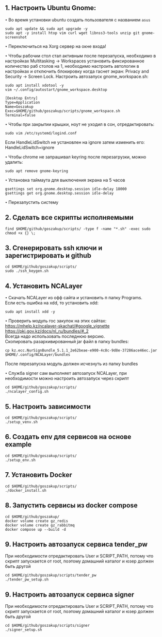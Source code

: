 ## 1. Настроить Ubuntu Gnome:

`•` Во время установки ubuntu создать пользователя с названием ```asus```

```
sudo apt update && sudo apt upgrade -y  
sudo apt -y install htop vim curl wget libnss3-tools unzip git gnome-screenshot
```
`•` Переключиться на Xorg сервер на окне входа!

`•` Чтобы рабочии стол стал активным после перезапуска, необходимо в настройках
Multitasking -> Workspaces установить фиксированное количество раб столов на 1,
необходимо настроить автологин в настройках и отключить блокировку когда гаснет экран:
Privacy and Security -> Screen Lock.
Настроить автозапуск gnome_workspace.sh:
```
sudo apt install xdotool -y  
vim ~/.config/autostart/gnome_workspace.desktop

[Desktop Entry]
Type=Application
Name=Goszakup
Exec=$HOME/github/goszakup/scripts/gnome_workspace.sh
Terminal=false
```  

`•` Чтобы при закрытии крышки, ноут не уходил в сон, отредактировать:
```
sudo vim /etc/systemd/logind.conf
```  
Если HandleLidSwitch не установлен на ignore затем изменить его:
HandleLidSwitch=ignore

`•` Чтобы chrome не запрашивал keyring после перезагрузки, можно удалить:
```
sudo apt remove gnome-keyring 
```

`•` Установка таймаута для выключения экрана на 5 часов
```
gsettings set org.gnome.desktop.session idle-delay 18000
gsettings get org.gnome.desktop.session idle-delay
```

`•` Перезапустить систему


## 2. Сделать все скрипты исполняемыми
```
find $HOME/github/goszakup/scripts/ -type f -name "*.sh" -exec sudo chmod +x {} \; 
```

## 3. Сгенерировать ssh ключи и зарегистрировать и github
```
cd $HOME/github/goszakup/scripts/
sudo ./ssh_keygen.sh
```

## 4. Установить NCALayer


`•` Скачать NCALayer из офф сайта и установить п папку Programs.  
Если есть ошибка на xdd, то установить xdd:
```
sudo apt install xdd -y
```
`•` Проверить модуль гос закупок на этих сайтах:  
https://mhelp.kz/ncalayer-skachat/#google_vignette  
https://pki.gov.kz/docs/nl_ru/bundles/#_2  
Всегда надо использовать последнюю версию.  
Скопировать разархивированный jar файл в папку bundles:  
```
cp kz.ecc.NurSignBundle_5.1.1_2e62beae-e900-4c8c-9d8e-37286ace46ec.jar $HOME/.config/NCALayer/bundles 
``` 
После перезапуска модуль должен исчезнуть из папку bundles  

`•` Служба signer сам выполняет автозапуск NCALayer, при необходимости можно настроить автозапуск через скрипт
```
cd $HOME/github/goszakup/scripts/
./ncalayer_config.sh
```

## 5. Настроить зависимости
```
cd $HOME/github/goszakup/scripts/
./setup_venv.sh
```

## 6. Создать env для сервисов на основе example
```
cd $HOME/github/goszakup/scripts/
./setup_env.sh
```

## 7. Установить Docker
```
cd $HOME/github/goszakup/scripts/
./docker_install.sh
```

## 8. Запустить сервисы из docker compose 
```
cd $HOME/github/goszakup/
docker volume create gz_redis
docker volume create gz_rabbitmq
docker compose up --build -d
```

## 9. Настроить автозапуск сервиса tender_pw
При необходимости отредактировать User и SCRIPT_PATH, потому что   
скрипт запускается от root, поэтому домашний каталог и юзер должен быть другой 
```
cd $HOME/github/goszakup/scripts/tender_pw
./tender_pw_setup.sh
```

## 9. Настроить автозапуск сервиса signer
При необходимости отредактировать User и SCRIPT_PATH, потому что   
скрипт запускается от root, поэтому домашний каталог и юзер должен быть другой 
```
cd $HOME/github/goszakup/scripts/signer
./signer_setup.sh
```


